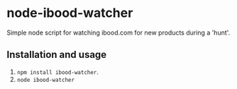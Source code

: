 # node-ibood-watcher
Simple node script for watching ibood.com for new products during a 'hunt'.

## Installation and usage
1. `npm install ibood-watcher`.
2. `node ibood-watcher`
